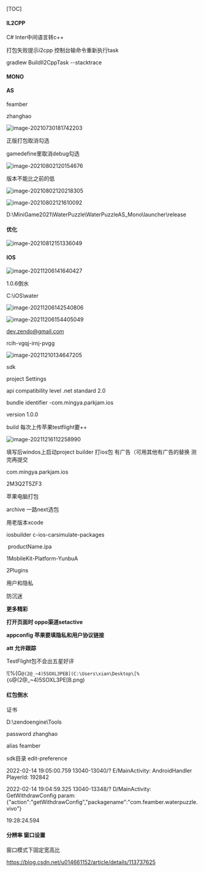 [TOC]





#### IL2CPP

C# Inter中间语言转c++



打包失败提示i2cpp 控制台输命令重新执行task

gradlew BuildIl2CppTask --stacktrace

#### MONO



#### AS

feamber

zhanghao



![image-20210730181742203](C:\Users\xian\AppData\Roaming\Typora\typora-user-images\image-20210730181742203.png)

正版打包取消勾选



gamedefine里取消debug勾选



![image-20210802120154676](C:\Users\xian\AppData\Roaming\Typora\typora-user-images\image-20210802120154676.png)

版本不能比之前的低

![image-20210802120218305](C:\Users\xian\AppData\Roaming\Typora\typora-user-images\image-20210802120218305.png)

![image-20210802121610092](C:\Users\xian\AppData\Roaming\Typora\typora-user-images\image-20210802121610092.png)



D:\MiniGame2021\WaterPuzzle\WaterPuzzleAS_Mono\launcher\release





#### 优化

![image-20210812151336049](C:\Users\xian\AppData\Roaming\Typora\typora-user-images\image-20210812151336049.png)



#### IOS

![image-20211206141640427](C:\Users\xian\AppData\Roaming\Typora\typora-user-images\image-20211206141640427.png)

1.0.6倒水

C:\iOS\water

![image-20211206142540806](C:\Users\xian\AppData\Roaming\Typora\typora-user-images\image-20211206142540806.png)

![image-20211206154405049](C:\Users\xian\AppData\Roaming\Typora\typora-user-images\image-20211206154405049.png)

dev.zendo@gmail.com

rcih-vgqj-irnj-pvgg

![image-20211210134647205](C:\Users\xian\AppData\Roaming\Typora\typora-user-images\image-20211210134647205.png)





sdk

project Settings

api compatibility level .net standard 2.0

bundle identifier -com.mingya.parkjam.ios

version 1.0.0

build 每次上传苹果testflight要++





![image-20211216112258990](C:\Users\xian\AppData\Roaming\Typora\typora-user-images\image-20211216112258990.png)

填写后windos上启动project builder 打ios包 有广告（可用其他有广告的替换 测完再提交

com.mingya.parkjam.ios

2M3Q2T5ZF3



苹果电脑打包 

archive 一路next选包 

用老版本xcode



iosbuilder c-ios-carsimulate-packages 

​	productName.ipa



1MobileKit-Platform-YunbuA

2Plugins



用户和隐私



防沉迷



**更多精彩**

**打开页面时 oppo渠道setactive**



**appconfig 苹果要填隐私和用户协议链接**

**att 允许跟踪**



TestFlight包不会出五星好评



![%{G`@(2@_~4)5SOXL3PEB](C:\Users\xian\Desktop\[%{G`@(2@_~4)5SOXL3PE[B.png)











#### 红包倒水

证书

D:\zendoengine\Tools

password zhanghao

alias feamber



sdk目录 edit-preference





2022-02-14 19:05:00.759 13040-13040/? E/MainActivity: AndroidHandler PlayerId: 192842

2022-02-14 19:04:59.325 13040-13348/? D/MainActivity:  GetWithdrawConfig param: {"action":"getWithdrawConfig","packagename":"com.feamber.waterpuzzle.vivo"}





19:28:24.594



#### 分辨率 窗口设置

窗口模式下固定宽高比

https://blog.csdn.net/u014661152/article/details/113737625
